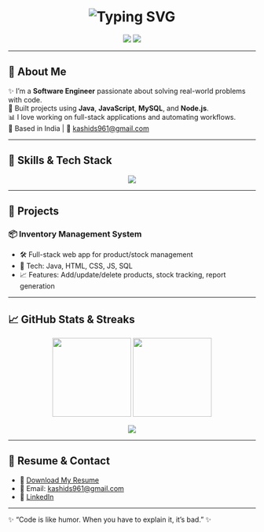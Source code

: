 <h1 align="center">
  <img src="https://readme-typing-svg.herokuapp.com?font=Fira+Code&duration=3000&pause=500&color=F7DF1E&center=true&vCenter=true&width=440&lines=Hi+%F0%9F%91%8B+I'm+Shubham+Kashid;Java+%7C+JavaScript+%7C+Node.js+Developer;Welcome+to+my+GitHub+Profile" alt="Typing SVG" />
</h1>

<p align="center">
  <a href="mailto:kashids961@gmail.com"><img src="https://img.shields.io/badge/email-kashids961@gmail.com-red?style=for-the-badge&logo=gmail"></a>
  <a href="https://linkedin.com/in/shubham-kashid-80a52b2ab"><img src="https://img.shields.io/badge/LinkedIn-Connect-blue?style=for-the-badge&logo=linkedin"></a>
</p>

---

## 💫 About Me

✨ I’m a **Software Engineer** passionate about solving real-world problems with code.  
🚀 Built projects using **Java**, **JavaScript**, **MySQL**, and **Node.js**.  
📊 I love working on full-stack applications and automating workflows.  
📍 Based in India | 📧 [kashids961@gmail.com](mailto:kashids961@gmail.com)

---

## 🧠 Skills & Tech Stack

<p align="center">
  <img src="https://skillicons.dev/icons?i=java,javascript,js,nodejs,html,css,mysql,git,jira" />
</p>

---

## 🚀 Projects

### 📦 Inventory Management System

- 🛠️ Full-stack web app for product/stock management
- 🧩 Tech: Java, HTML, CSS, JS, SQL
- 📈 Features: Add/update/delete products, stock tracking, report generation

---

## 📈 GitHub Stats & Streaks

<p align="center">
  <img src="https://github-readme-stats.vercel.app/api?username=kashidshubham143&theme=tokyonight&show_icons=true&count_private=true" height="160"/>
  <img src="https://github-readme-streak-stats.herokuapp.com?user=kashidshubham143&theme=tokyonight" height="160"/>
</p>

<p align="center">
  <img src="https://github-profile-summary-cards.vercel.app/api/cards/profile-details?username=kashidshubham143&theme=tokyonight" />
</p>

---

## 📄 Resume & Contact

- 📄 [Download My Resume](ShubhamKashid.pdf)
- 📧 Email: [kashids961@gmail.com](mailto:kashids961@gmail.com)
- 🔗 [LinkedIn](https://linkedin.com/in/shubham-kashid-80a52b2ab)

---
✨ “Code is like humor. When you have to explain it, it’s bad.” ✨
